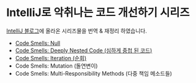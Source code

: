 # IntelliJ로 악취나는 코드 개선하기 시리즈

[IntelliJ 블로그](https://blog.jetbrains.com/idea/2017/08/code-smells-null/)에 올라온 시리즈물을 번역 & 재정리 하였습니다.  

* [Code Smells: Null](./1_NULL.md) 
* [Code Smells: Deeply Nested Code (심하게 중첩 된 코드)](./2_NESTED_CODE.md)
* [Code Smells: Iteration (순회)](./3_ITERATION.md)
* Code Smells: Mutation (돌연변이)
* Code Smells: Multi-Responsibility Methods (다중 책임 메소드들)